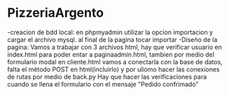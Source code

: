 # PizzeriaArgento

-creacion de bdd local:
en phpmyadmin utilizar la opcion importacion y cargar el archivo mysql. al final de la pagina tocar importar
-Diseño de la pagina:
Vamos a trabajar con 3 archivos html, hay que verificar usuario en index.html para poder entar a paginaadmin.html, tambien por medio del formulario modal en cliente.html vamos a conectarla con la base de datos, falta el método POST en html(incluirlo) y por uliomo hacer las conexiones de rutas por medio de back.py
Hay que hacer las verificaciones para cuando se llena el formulario con el mensaje "Pedido confrimado"
